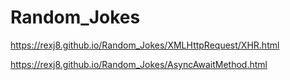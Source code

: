 # Random_Jokes

 https://rexj8.github.io/Random_Jokes/XMLHttpRequest/XHR.html

 https://rexj8.github.io/Random_Jokes/AsyncAwaitMethod.html

